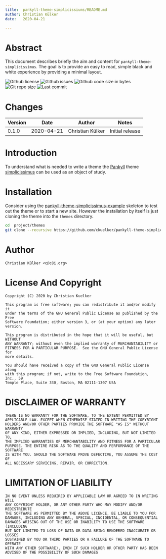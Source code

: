 ```yaml
---
title:  pankyll-theme-simplicissiums/README.md
author: Christian Külker
date:   2020-04-21

---
```


# Abstract

This document describes briefly the aim and content for
`pankyll-theme-simplicissimus`. The goal is to provide an easy to read, simple
black and white experience by providing a minimal layout.

![Github license](https://img.shields.io/github/license/ckuelker/pankyll-theme-simplicissimus.svg)
![Github issues](https://img.shields.io/github/issues/ckuelker/pankyll-theme-simplicissimus.svg?style=popout-square)
![Github code size in bytes](https://img.shields.io/github/languages/code-size/ckuelker/pankyll-theme-simplicissimus.svg)
![Git repo size](https://img.shields.io/github/repo-size/ckuelker/pankyll-theme-simplicissimus.svg)
![Last commit](https://img.shields.io/github/last-commit/ckuelker/pankyll-theme-simplicissimus.svg)

# Changes

| Version | Date       | Author           | Notes                             |
| ------- | ---------- |----------------- | --------------------------------- |
| 0.1.0   | 2020-04-21 | Christian Külker | Initial release                   |

# Introduction

To understand what is needed to write a theme the [Pankyll] theme
[simplicissimus] can be used as an object of study.

# Installation

Consider using the [pankyll-theme-simplicissimus-example] skeleton to test out
the theme or to start a new site. However the installation by itself is just
cloning the theme into the `themes` directory.

```bash
cd  project/themes
git clone --recursive https://github.com/ckuelker/pankyll-theme-simplicissimus.git
```

# Author

    Christian Külker <c@c8i.org>

# License And Copyright

    Copyright (C) 2020 by Christian Kuelker

    This program is free software; you can redistribute it and/or modify it
    under the terms of the GNU General Public License as published by the Free
    Software Foundation; either version 3, or (at your option) any later
    version.

    This program is distributed in the hope that it will be useful, but WITHOUT
    ANY WARRANTY; without even the implied warranty of MERCHANTABILITY or
    FITNESS FOR A PARTICULAR PURPOSE.  See the GNU General Public License for
    more details.

    You should have received a copy of the GNU General Public License along
    with this program; if not, write to the Free Software Foundation, Inc., 59
    Temple Place, Suite 330, Boston, MA 02111-1307 USA

# DISCLAIMER OF WARRANTY

    THERE IS NO WARRANTY FOR THE SOFTWARE, TO THE EXTENT PERMITTED BY
    APPLICABLE LAW. EXCEPT WHEN OTHERWISE STATED IN WRITING THE COPYRIGHT
    HOLDERS AND/OR OTHER PARTIES PROVIDE THE SOFTWARE "AS IS" WITHOUT WARRANTY
    OF ANY KIND, EITHER EXPRESSED OR IMPLIED, INCLUDING, BUT NOT LIMITED TO,
    THE IMPLIED WARRANTIES OF MERCHANTABILITY AND FITNESS FOR A PARTICULAR
    PURPOSE. THE ENTIRE RISK AS TO THE QUALITY AND PERFORMANCE OF THE SOFTWARE
    IS WITH YOU. SHOULD THE SOFTWARE PROVE DEFECTIVE, YOU ASSUME THE COST OF
    ALL NECESSARY SERVICING, REPAIR, OR CORRECTION.

# LIMITATION OF LIABILITY

    IN NO EVENT UNLESS REQUIRED BY APPLICABLE LAW OR AGREED TO IN WRITING WILL
    ANY COPYRIGHT HOLDER, OR ANY OTHER PARTY WHO MAY MODIFY AND/OR REDISTRIBUTE
    THE SOFTWARE AS PERMITTED BY THE ABOVE LICENCE, BE LIABLE TO YOU FOR
    DAMAGES, INCLUDING ANY GENERAL, SPECIAL, INCIDENTAL, OR CONSEQUENTIAL
    DAMAGES ARISING OUT OF THE USE OR INABILITY TO USE THE SOFTWARE (INCLUDING
    BUT NOT LIMITED TO LOSS OF DATA OR DATA BEING RENDERED INACCURATE OR LOSSES
    SUSTAINED BY YOU OR THIRD PARTIES OR A FAILURE OF THE SOFTWARE TO OPERATE
    WITH ANY OTHER SOFTWARE), EVEN IF SUCH HOLDER OR OTHER PARTY HAS BEEN
    ADVISED OF THE POSSIBILITY OF SUCH DAMAGES

[Pankyll]: https://www.pankyll.org
[simplicissimus]: https://github.com/ckuelker/pankyll-theme-simplicissimus
[pankyll-theme-simplicissimus-example]: https://github.com/ckuelker/pankyll-theme-simplicissimus-example



